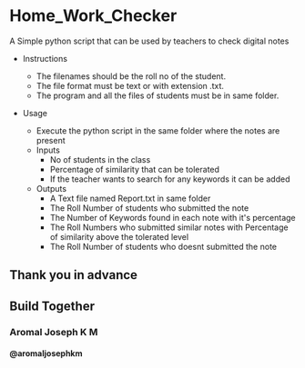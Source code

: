 # Home_Work_Checker
A Simple python script that can be used by teachers to check digital notes

- Instructions
   - The filenames should be the roll no of the student.
   - The file format must be text or with extension .txt. 
   - The program and all the files of students must be in same folder.

- Usage
    - Execute the python script in the same folder where the notes are present
    - Inputs
      - No of students in the class
      - Percentage of similarity that can be tolerated
      - If the teacher wants to search for any keywords it can be added
    - Outputs
      - A Text file named Report.txt in same folder
      - The Roll Number of students who submitted the note
      - The Number of Keywords found in each note with it's percentage
      - The Roll Numbers who submitted similar notes with Percentage of similarity above the tolerated level
      - The Roll Number of students who doesnt submitted the note
## Thank you in advance
## Build Together
### Aromal Joseph K M
#### @aromaljosephkm

      
